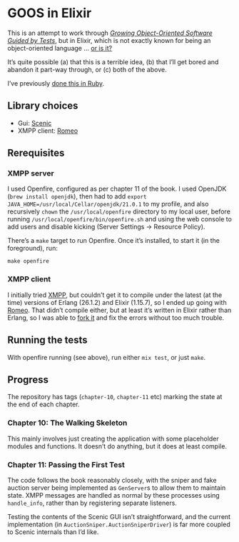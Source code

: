 # GOOS in Elixir

This is an attempt to work through _[Growing Object-Oriented Software Guided by
Tests](http://www.growing-object-oriented-software.com/)_, but in Elixir, which
is not exactly known for being an object-oriented language … [or is
it?](https://elixirforum.com/t/the-oop-concept-according-to-erlang/21078/3)

It’s quite possible (a) that this is a terrible idea, (b) that I’ll get bored
and abandon it part-way through, or (c) both of the above.

I’ve previously [done this in Ruby](https://github.com/kerryb/goos-ruby).

## Library choices

  * Gui: [Scenic](https://hexdocs.pm/scenic/welcome.html)
  * XMPP client: [Romeo](https://github.com/scrogson/romeo)

## Rerequisites

### XMPP server

I used Openfire, configured as per chapter 11 of the book. I used OpenJDK
(`brew install openjdk`), then had to add `export
JAVA_HOME=/usr/local/Cellar/openjdk/21.0.1` to my profile, and also recursively
`chown` the `/usr/local/openfire` directory to my local user, before running
`/usr/local/openfire/bin/openfire.sh` and using the web console to add users
and disable kicking (Server Settings → Resource Policy).

There’s a `make` target to run Openfire. Once it’s installed, to start it (in
the foreground), run:

```
make openfire
```

### XMPP client

I initially tried [XMPP](https://github.com/processone/xmpp), but couldn’t get
it to compile under the latest (at the time) versions of Erlang (26.1.2) and
Elixir (1.15.7), so I ended up going with
[Romeo](https://github.com/scrogson/romeo). That didn’t compile either, but at
least it’s written in Elixir rather than Erlang, so I was able to [fork
it](https://github.com/kerryb/romeo.git) and fix the errors without too much
trouble.

## Running the tests

With openfire running (see above), run either `mix test`, or just `make`.

## Progress

The repository has tags (`chapter-10`, `chapter-11` etc) marking the state at
the end of each chapter.

### Chapter 10: The Walking Skeleton

This mainly involves just creating the application with some placeholder
modules and functions. It doesn’t do anything, but it does at least compile.

### Chapter 11: Passing the First Test

The code follows the book reasonably closely, with the sniper and fake auction
server being implemented as `GenServer`s to allow them to maintain state. XMPP
messages are handled as normal by these processes using `handle_info`, rather
than by registering separate listeners.

Testing the contents of the Scenic GUI isn’t straightforward, and the current
implementation (in `AuctionSniper.AuctionSniperDriver`) is far more coupled to
Scenic internals than I’d like.
